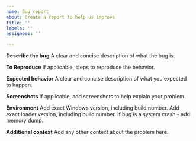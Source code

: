 ```yaml
---
name: Bug report
about: Create a report to help us improve
title: ''
labels: ''
assignees: ''

---
```


**Describe the bug**
A clear and concise description of what the bug is.

**To Reproduce**
If applicable, steps to reproduce the behavior.

**Expected behavior**
A clear and concise description of what you expected to happen.

**Screenshots**
If applicable, add screenshots to help explain your problem.

**Environment**
Add exact Windows version, including build number. Add exact loader version, including build number. If bug is a system crash - add memory dump.

**Additional context**
Add any other context about the problem here.

